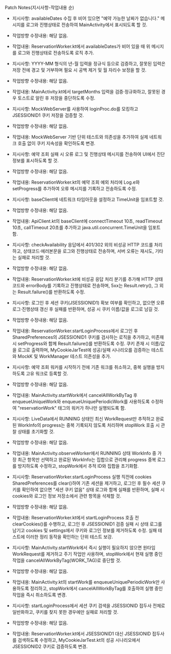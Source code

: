 Patch Notes(지시사항-작업내용 순)

- 지시사항: availableDates 수집 후 비어 있으면 "예약 가능한 날짜가 없습니다." 메시지를 로그와 진행상태로 전송하여 MainActivity에서 표시되도록 할 것.
- 작업방향 수정내용: 해당 없음.
- 작업내용: ReservationWorker.kt에서 availableDates가 비어 있을 때 위 메시지를 로그와 진행상태로 전송하도록 로직 추가.

- 지시사항: YYYY-MM 형식의 년-월 입력을 정규식 등으로 검증하고, 잘못된 입력은 저장 전에 경고 및 거부하며 필요 시 공백 제거 및 월 자리수 보정을 할 것.
- 작업방향 수정내용: 해당 없음.
- 작업내용: MainActivity.kt에서 targetMonths 입력을 검증·정규화하고, 잘못된 경우 토스트로 알린 후 저장을 중단하도록 수정.

- 지시사항: MockWebServer를 사용하여 loginProc.do를 모킹하고 JSESSIONID1 쿠키 저장을 검증할 것.
- 작업방향 수정내용: 해당 없음.
- 작업내용: MockWebServer 기반 단위 테스트와 의존성을 추가하여 실제 네트워크 호출 없이 쿠키 지속성을 확인하도록 변경.

- 지시사항: 예약 조회 실패 시 오류 로그 및 진행상태 메시지를 전송하여 UI에서 진단 정보를 표시하도록 할 것.
- 작업방향 수정내용: 해당 없음.
- 작업내용: ReservationWorker.kt의 예약 조회 예외 처리에 Log.e와 setProgress를 추가하여 오류 메시지를 기록하고 전송하도록 수정.

- 지시사항: baseClient에 네트워크 타임아웃을 설정하고 TimeUnit을 임포트할 것.
- 작업방향 수정내용: 해당 없음.
- 작업내용: ApiClient.kt의 baseClient에 connectTimeout 10초, readTimeout 10초, callTimeout 20초를 추가하고 java.util.concurrent.TimeUnit을 임포트함.

- 지시사항: checkAvailability 응답에서 401/302 외의 비성공 HTTP 코드를 처리하고, 상태코드·에러본문을 로그와 진행상태로 전송하며, 서버 오류는 재시도, 기타는 실패로 처리할 것.
- 작업방향 수정내용: 해당 없음.
- 작업내용: ReservationWorker.kt에 비성공 응답 처리 분기를 추가해 HTTP 상태코드와 errorBody를 기록하고 진행상태로 전송하며, 5xx는 Result.retry(), 그 외는 Result.failure()를 반환하도록 수정.

- 지시사항: 로그인 후 세션 쿠키(JSESSIONID1) 확보 여부를 확인하고, 없으면 오류 로그·진행상태 갱신 후 실패를 반환하며, 성공 시 쿠키 이름/값을 로그로 남길 것.
- 작업방향 수정내용: 해당 없음.
- 작업내용: ReservationWorker.startLoginProcess에서 로그인 후 SharedPreferences의 JSESSIONID1 쿠키를 검사하는 로직을 추가하고, 미존재 시 setProgress와 함께 Result.failure()를 반환하도록 수정. 쿠키 존재 시 이름/값을 로그로 출력하며, MyCookieJarTest에 성공/실패 시나리오를 검증하는 테스트와 MockK 및 WorkManager 테스트 의존성을 추가.

- 지시사항: 예약 조회 워커를 시작하기 전에 기존 워크를 취소하고, 중복 실행을 방지하도록 고유 워크로 등록할 것.
- 작업방향 수정내용: 해당 없음.
- 작업내용: MainActivity.startWork에서 cancelAllWorkByTag 후 enqueueUniqueWork와 enqueueUniquePeriodicWork를 사용하도록 수정하여 "reservationWork" 태그의 워커가 하나만 실행되도록 함.

- 지시사항: LiveData에서 RUNNING 상태인 최신 WorkRequest만 추적하고 완료된 WorkInfo의 progress는 중복 기록되지 않도록 처리하며 stopWork 호출 시 관찰 상태를 초기화할 것.
- 작업방향 수정내용: 해당 없음.
- 작업내용: MainActivity.observeWorker에서 RUNNING 상태 WorkInfo 중 가장 최근 항목만 선택하고 완료된 WorkInfo는 집합으로 관리해 progress 중복 로그를 방지하도록 수정하고, stopWork에서 추적 ID와 집합을 초기화함.

- 지시사항: ReservationWorker.startLoginProcess 실행 직전에 cookies SharedPreferences를 clear()하여 기존 세션을 제거하고, 로그인 후 필수 세션 쿠키를 확인하여 없으면 "세션 쿠키 없음" 상태 로그와 함께 실패를 반환하며, 실패 시 cookies와 로그인 정보 저장소에서 관련 항목을 삭제할 것.
- 작업방향 수정내용: 해당 없음.
- 작업내용: ReservationWorker.kt에서 startLoginProcess 호출 전 clearCookies()를 수행하고, 로그인 후 JSESSIONID1 검증 실패 시 상태 로그를 남기고 cookies 및 settings에서 쿠키와 로그인 정보를 제거하도록 수정. 실패 테스트에 이러한 정리 동작을 확인하는 단위 테스트 보강.

- 지시사항: MainActivity.startWork에서 즉시 실행이 필요하지 않으면 원타임 WorkRequest를 제거하고 주기 작업만 사용하며, stopWork에서 현재 실행 중인 작업을 cancelAllWorkByTag(WORK_TAG)로 중단할 것.
- 작업방향 수정내용: 해당 없음.
- 작업내용: MainActivity.kt의 startWork를 enqueueUniquePeriodicWork만 사용하도록 정리하고, stopWork에서 cancelAllWorkByTag를 호출하여 실행 중인 작업을 즉시 취소하도록 변경.

- 지시사항: startLoginProcess에서 세션 쿠키 검색을 JSESSIONID 접두사 전체로 일반화하고, 쿠키를 찾지 못한 경우에만 실패로 처리할 것.
- 작업방향 수정내용: 해당 없음.
- 작업내용: ReservationWorker.kt에서 JSESSIONID1 대신 JSESSIONID 접두사를 검색하도록 수정하고, MyCookieJarTest.kt의 성공 시나리오에서 JSESSIONID2 쿠키로 검증하도록 변경.
